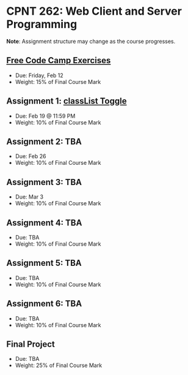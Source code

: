 # CPNT 262: Web Client and Server Programming
**Note**: Assignment structure may change as the course progresses.

## [Free Code Camp Exercises](exercises)
- Due: Friday, Feb 12
- Weight: 15% of Final Course Mark

## Assignment 1: [classList Toggle](https://github.com/sait-wbdv/assessments/tree/master/cpnt262/assignment-1)
- Due: Feb 19 @ 11:59 PM
- Weight: 10% of Final Course Mark

## Assignment 2: TBA
- Due: Feb 26
- Weight: 10% of Final Course Mark

## Assignment 3: TBA
- Due: Mar 3
- Weight: 10% of Final Course Mark

## Assignment 4: TBA
- Due: TBA
- Weight: 10% of Final Course Mark

## Assignment 5: TBA
- Due: TBA
- Weight: 10% of Final Course Mark

## Assignment 6: TBA
- Due: TBA
- Weight: 10% of Final Course Mark

## Final Project
- Due: TBA
- Weight: 25% of Final Course Mark